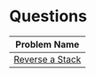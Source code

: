 <h1>Questions</h1>
<table id="example" class="SectionTable display">
    <thead>
        <tr>
            <th>Problem Name</th>
        </tr>
    </thead>
    <tbody>
        <tr>
            <td>
                <a href="https://github.com/imnilesh18/A2Z-DSA-Course-Sheet/blob/master/Recursion%20%26%20Backtracking/ReverseAStack.cpp">
                    Reverse a Stack
                </a>
            </td>
        </tr>
    </tbody>
</table>
